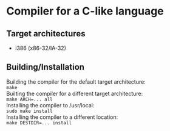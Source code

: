 # Compiler for a C-like language

## Target architectures
- i386 (x86-32/IA-32)

## Building/Installation
Building the compiler for the default target architecture:<br>
```make```<br>
Builting the compiler for a different target architecture:<br>
```make ARCH=... all```<br>
Installing the compiler to /usr/local:<br>
```sudo make install```<br>
Installing the compiler to a different location:<br>
```make DESTDIR=... install```<br>
